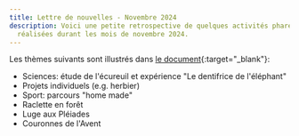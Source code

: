 ```yaml
---
title: Lettre de nouvelles - Novembre 2024
description: Voici une petite retrospective de quelques activités phares
  réalisées durant les mois de novembre 2024.
---
```

L﻿es thèmes suivants sont  illustrés dans [le document](/media/blog/lettre%20nouvelle%202024%2011.pdf){:target="_blank"}:

* Sciences: étude de l'écureuil et expérience "Le dentifrice de l'éléphant"
* ﻿Projets individuels (e.g. herbier)
* Sport: parcours "home made"
* Raclette en forêt
* Luge aux Pléiades
* Couronnes de l'Avent
